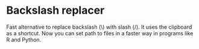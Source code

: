 # Backslash replacer
Fast alternative to replace backslash (\\) with slash (/). It uses the clipboard as a shortcut.
Now you can set path to files in a faster way in programs like R and Python.
